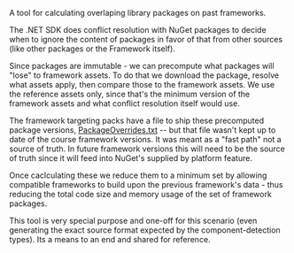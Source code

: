 A tool for calculating overlaping library packages on past frameworks.

The .NET SDK does conflict resolution with NuGet packages to decide when to ignore the content of packages in favor of that from other sources (like other packages or the Framework itself).

Since packages are immutable - we can precompute what packages will "lose" to framework assets.  To do that we download the package, resolve what assets apply, then compare those to the framework assets.  We use the reference assets only, since that's the minimum version of the framework assets and what conflict resolution itself would use.

The framework targeting packs have a file to ship these precomputed package versions, [PackageOverrides.txt](https://github.com/dotnet/sdk/blob/7deb36232b9c0ccd5084fced1df07920c10a5b72/src/Tasks/Microsoft.NET.Build.Tasks/ResolveTargetingPackAssets.cs#L199) -- but that file wasn't kept up to date of the course framework versions.  It was meant as a "fast path" not a source of truth.  In future framework versions this will need to be the source of truth since it will feed into NuGet's supplied by platform feature.

Once caclculating these we reduce them to a minimum set by allowing compatible frameworks to build upon the previous framework's data - thus reducing the total code size and memory usage of the set of framework packages.

This tool is very special purpose and one-off for this scenario (even generating the exact source format expected by the component-detection types).  Its a means to an end and shared for reference.
